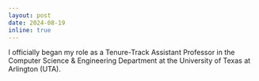 ```yaml
---
layout: post
date: 2024-08-19
inline: true
---
```



I officially began my role as a Tenure-Track Assistant Professor in the Computer Science & Engineering Department at the University of Texas at Arlington (UTA).